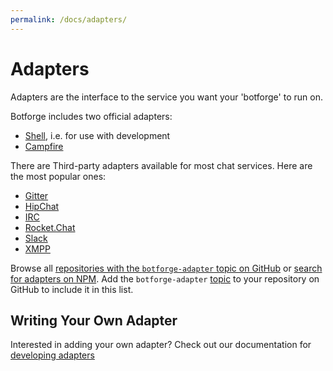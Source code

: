 ```yaml
---
permalink: /docs/adapters/
---
```


# Adapters

Adapters are the interface to the service you want your 'botforge' to run on.

Botforge includes two official adapters:

* [Shell](./adapters/shell.md), i.e. for use with development
* [Campfire](./adapters/campfire.md)

There are Third-party adapters available for most chat services. Here are the most popular ones:

* [Gitter](https://github.com/huafu/hubot-gitter2)
* [HipChat](https://github.com/hipchat/hubot-hipchat)
* [IRC](https://github.com/nandub/hubot-irc)
* [Rocket.Chat](https://github.com/RocketChat/hubot-rocketchat)
* [Slack](https://github.com/slackhq/hubot-slack)
* [XMPP](https://github.com/markstory/hubot-xmpp)

Browse all [repositories with the `botforge-adapter` topic on GitHub](https://github.com/search?q=topic%3Abotforge-adapter&type=Repositories) or [search for adapters on NPM](https://www.npmjs.com/search?q=botforge%20adapter&ranking=popularity). Add the `botforge-adapter` [topic](https://help.github.com/articles/classifying-your-repository-with-topics/) to your repository on GitHub to include it in this list.

## Writing Your Own Adapter

Interested in adding your own adapter? Check out our documentation for [developing adapters](./adapters/development.md)
